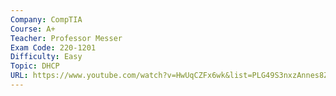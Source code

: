 ```yaml
---
Company: CompTIA
Course: A+
Teacher: Professor Messer
Exam Code: 220-1201
Difficulty: Easy
Topic: DHCP
URL: https://www.youtube.com/watch?v=HwUqCZFx6wk&list=PLG49S3nxzAnnes8ZGI-OBlKEukHCX46N8&index=12
---
```


